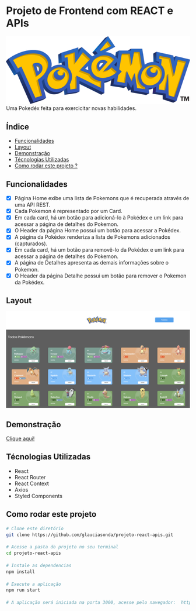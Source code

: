 # Projeto de Frontend com REACT e APIs
![Pokemon](./src/Assets/Logo.png)
Uma Pokedéx feita para exercicitar novas habilidades. 

## Índice
- <a href="#funcionalidades">Funcionalidades </a>
- <a href="#layout">Layout</a>
- <a href="#demonstracao">Demonstração </a>
- <a href="#tecnologias"> Técnologias Utilizadas </a>
- <a href="rodar">Como rodar este projeto ? </a>

## Funcionalidades
- [x] Página Home exibe uma lista de Pokemons que é recuperada através de uma API REST. 
- [x] Cada Pokemon é representado por um Card. 
- [x] Em cada card, há um botão para adicioná-lo à Pokédex e  um link para acessar a página de detalhes do Pokemon. 
- [x] O Header da página Home possui um botão para acessar a Pokédex. 
- [x] A página da Pokédex renderiza a lista de Pokemons adicionados (capturados). 
- [x] Em cada card, há um botão para removê-lo da Pokédex e um link para acessar a página de detalhes do Pokemon. 
- [x] A página de Detalhes apresenta as demais informações sobre o Pokemon. 
- [x] O Header da página Detalhe possui um botão para remover o Pokemon da Pokédex.  

## Layout
![Layout](./src/Assets/Layout.png)

## Demonstração
[Clique aqui!](http://glaucia-projeto-frontendc.surge.sh/)

## Técnologias Utilizadas
- React 
- React Router
- React Context
- Axios
- Styled Components

## Como rodar este projeto
```bash
# Clone este diretório 
git clone https://github.com/glauciasonda/projeto-react-apis.git

# Acesse a pasta do projeto no seu terminal 
cd projeto-react-apis

# Instale as dependencias
npm install 

# Execute a aplicação
npm run start 

# A aplicação será iniciada na porta 3000, acesse pelo navegador:  http://localhost:3000



```

